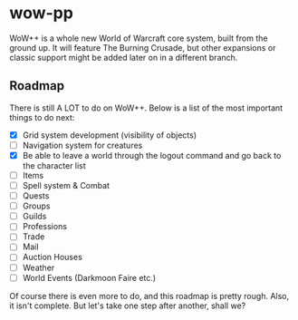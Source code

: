 # wow-pp
WoW++ is a whole new World of Warcraft core system, built from the ground up. It will feature The Burning Crusade, but other expansions or classic support might be added later on in a different branch.

## Roadmap
There is still A LOT to do on WoW++. Below is a list of the most important things to do next:

- [x] Grid system development (visibility of objects)
- [ ] Navigation system for creatures
- [x] Be able to leave a world through the logout command and go back to the character list
- [ ] Items
- [ ] Spell system & Combat
- [ ] Quests
- [ ] Groups
- [ ] Guilds
- [ ] Professions
- [ ] Trade
- [ ] Mail
- [ ] Auction Houses
- [ ] Weather
- [ ] World Events (Darkmoon Faire etc.)

Of course there is even more to do, and this roadmap is pretty rough. Also, it isn't complete. But let's take one step after another, shall we?
